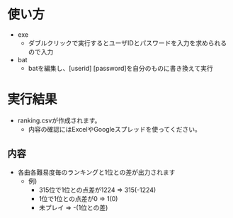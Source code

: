 # 使い方
* exe
  * ダブルクリックで実行するとユーザIDとパスワードを入力を求められるので入力
* bat
  * batを編集し、[userid] [password]を自分のものに書き換えて実行

# 実行結果
* ranking.csvが作成されます。
  * 内容の確認にはExcelやGoogleスプレッドを使ってください。

## 内容
* 各曲各難易度毎のランキングと1位との差が出力されます
  * 例)
    * 315位で1位との点差が1224 ⇒ 315(-1224)
    * 1位で1位との点差が0 ⇒ 1(0)
    * 未プレイ ⇒ -(1位との差)
